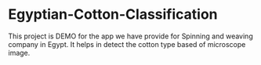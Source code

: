 # Egyptian-Cotton-Classification
This project is DEMO for the app we have provide for Spinning and weaving company in Egypt. It helps in detect the cotton type based of microscope image.
